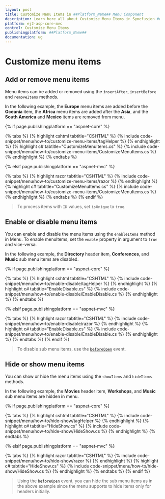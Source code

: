 ```yaml
---
layout: post
title: Customize Menu Items in ##Platform_Name## Menu Component
description: Learn here all about Customize Menu Items in Syncfusion ##Platform_Name## Menu component of Syncfusion Essential JS 2 and more.
platform: ej2-asp-core-mvc
control: Customize Menu Items
publishingplatform: ##Platform_Name##
documentation: ug
---
```


# Customize menu items

## Add or remove menu items

Menu items can be added or removed using the `insertAfter`,
`insertBefore` and `removeItems` methods.

In the following example, the **Europe** menu items are added before the **Oceania** item,
the **Africa** menu items are added after the **Asia**, and the **South America**
and **Mexico** items are removed from menu.

{% if page.publishingplatform == "aspnet-core" %}

{% tabs %}
{% highlight cshtml tabtitle="CSHTML" %}
{% include code-snippet/menu/how-to/customize-menu-items/tagHelper %}
{% endhighlight %}
{% highlight c# tabtitle="CustomizeMenuItems.cs" %}
{% include code-snippet/menu/how-to/customize-menu-items/CustomizeMenuItems.cs %}
{% endhighlight %}
{% endtabs %}

{% elsif page.publishingplatform == "aspnet-mvc" %}

{% tabs %}
{% highlight razor tabtitle="CSHTML" %}
{% include code-snippet/menu/how-to/customize-menu-items/razor %}
{% endhighlight %}
{% highlight c# tabtitle="CustomizeMenuItems.cs" %}
{% include code-snippet/menu/how-to/customize-menu-items/CustomizeMenuItems.cs %}
{% endhighlight %}
{% endtabs %}
{% endif %}



> To process items with `ID` values, set `isUnique` to `true`.

## Enable or disable menu items

You can enable and disable the menu items using the `enableItems`
method in Menu. To enable menuItems, set the `enable` property in argument to `true` and vice-versa.

In the following example, the **Directory** header item, **Conferences**, and **Music** sub menu items are disabled.

{% if page.publishingplatform == "aspnet-core" %}

{% tabs %}
{% highlight cshtml tabtitle="CSHTML" %}
{% include code-snippet/menu/how-to/enable-disable/tagHelper %}
{% endhighlight %}
{% highlight c# tabtitle="EnableDisable.cs" %}
{% include code-snippet/menu/how-to/enable-disable/EnableDisable.cs %}
{% endhighlight %}
{% endtabs %}

{% elsif page.publishingplatform == "aspnet-mvc" %}

{% tabs %}
{% highlight razor tabtitle="CSHTML" %}
{% include code-snippet/menu/how-to/enable-disable/razor %}
{% endhighlight %}
{% highlight c# tabtitle="EnableDisable.cs" %}
{% include code-snippet/menu/how-to/enable-disable/EnableDisable.cs %}
{% endhighlight %}
{% endtabs %}
{% endif %}



> To disable sub menu items, use the [`beforeOpen`](https://help.syncfusion.com/cr/cref_files/aspnetcore-js2/Syncfusion.EJ2~Syncfusion.EJ2.Navigations.Menu~BeforeOpen.html) event.

## Hide or show menu items

You can show or hide the menu items using the `showItems`
and `hideItems` methods.

In the following example, the **Movies** header item, **Workshops**, and **Music** sub menu items
are hidden in menu.

{% if page.publishingplatform == "aspnet-core" %}

{% tabs %}
{% highlight cshtml tabtitle="CSHTML" %}
{% include code-snippet/menu/how-to/hide-show/tagHelper %}
{% endhighlight %}
{% highlight c# tabtitle="HideShow.cs" %}
{% include code-snippet/menu/how-to/hide-show/HideShow.cs %}
{% endhighlight %}
{% endtabs %}

{% elsif page.publishingplatform == "aspnet-mvc" %}

{% tabs %}
{% highlight razor tabtitle="CSHTML" %}
{% include code-snippet/menu/how-to/hide-show/razor %}
{% endhighlight %}
{% highlight c# tabtitle="HideShow.cs" %}
{% include code-snippet/menu/how-to/hide-show/HideShow.cs %}
{% endhighlight %}
{% endtabs %}
{% endif %}



> Using the [`beforeOpen`](https://help.syncfusion.com/cr/cref_files/aspnetcore-js2/Syncfusion.EJ2~Syncfusion.EJ2.Navigations.Menu~BeforeOpen.html) event, you can hide the sub menu items as in the above example since the menu supports to hide items only for headers initially.
